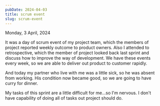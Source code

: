 ```yaml
---
pubDate: 2024-04-03
title: scrum event
slug: scrum-event
---
```


Monday, 3 April, 2024

It was a day of scrum event of my project team, which the members of project reported weekly outcome to product owners. Also I attended to retrospective, which the member of project looked back last sprint and discuss how to improve the way of development. We have these events every week, so we are able to deliver out product to customer rapidly.

And today my partner who live with me was a little sick, so he was absent from working. His condition now became good, so we are going to have curry for dinner.

My tasks of this sprint are a little difficult for me...so I'm nervous. I don't have capability of doing all of tasks out project should do.